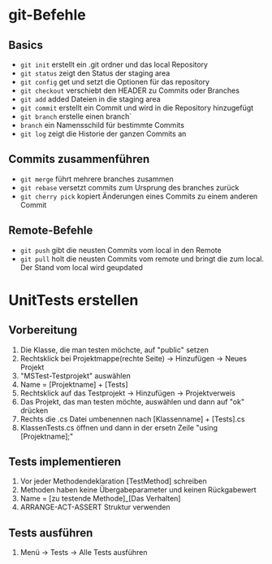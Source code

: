 
# git-Befehle

## Basics
- `git init`		erstellt ein .git ordner und das local Repository
- `git status` 		zeigt den Status der staging area
- `git config` 		get und setzt die Optionen für das repository 
- `git checkout`	verschiebt den HEADER zu Commits oder Branches
- `git add` 		added Dateien in die staging area
- `git commit` 		erstellt ein Commit und wird in die Repository hinzugefügt
- `git branch` 		erstelle einen branch`
- `branch` 			ein Namensschild für bestimmte Commits
- `git log` 		zeigt die Historie der ganzen Commits an

## Commits zusammenführen
- `git merge` 		führt mehrere branches zusammen 
- `git rebase` 		versetzt commits zum Ursprung des branches zurück 
- `git cherry pick` kopiert Änderungen eines Commits zu einem anderen Commit

## Remote-Befehle
- `git push` 		gibt die neusten Commits vom local in den Remote
- `git pull` 		holt die neusten Commits vom remote und bringt die zum local. Der Stand vom local wird geupdated


# UnitTests erstellen

## Vorbereitung
1. Die Klasse, die man testen möchcte, auf "public" setzen
2. Rechtsklick bei Projektmappe(rechte Seite) -> Hinzufügen -> Neues Projekt 
3. "MSTest-Testprojekt" auswählen
4. Name = [Projektname] + [Tests]
5. Rechtsklick auf das Testprojekt -> Hinzufügen -> Projektverweis
6. Das Projekt, das man testen möchte, auswählen und dann auf "ok" drücken
7. Rechts die .cs Datei umbenennen nach [Klassenname] + [Tests].cs
8. KlassenTests.cs öffnen und dann in der ersetn Zeile "using [Projektname];"

## Tests implementieren
1. Vor jeder Methodendeklaration [TestMethod] schreiben
2. Methoden haben keine Übergabeparameter und keinen Rückgabewert
3. Name = [zu testende Methode]_[Das Verhalten]
4. ARRANGE-ACT-ASSERT Struktur verwenden

## Tests ausführen
1. Menü -> Tests -> Alle Tests ausführen
